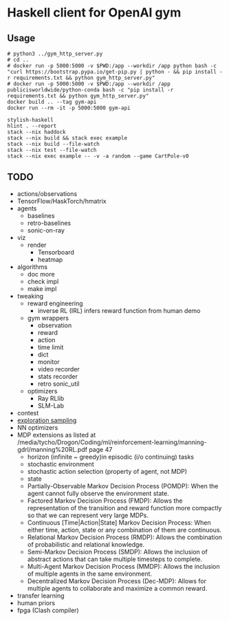 # Haskell client for OpenAI gym

## Usage

```
# python3 ../gym_http_server.py
# cd ..
# docker run -p 5000:5000 -v $PWD:/app --workdir /app python bash -c "curl https://bootstrap.pypa.io/get-pip.py | python - && pip install -r requirements.txt && python gym_http_server.py"
# docker run -p 5000:5000 -v $PWD:/app --workdir /app publicisworldwide/python-conda bash -c "pip install -r requirements.txt && python gym_http_server.py"
docker build .. --tag gym-api
docker run --rm -it -p 5000:5000 gym-api

stylish-haskell
hlint . --report
stack --nix haddock
stack --nix build && stack exec example
stack --nix build --file-watch
stack --nix test --file-watch
stack --nix exec example -- -v -a random --game CartPole-v0
```

## TODO

- actions/observations
- TensorFlow/HaskTorch/hmatrix
- agents
  - baselines
  - retro-baselines
  - sonic-on-ray
- viz
  - render
    - Tensorboard
    - heatmap
- algorithms
  - doc more
  - check impl
  - make impl
- tweaking
  - reward engineering
    - inverse RL (IRL) infers reward function from human demo
  - gym wrappers
    - observation
    - reward
    - action
    - time limit
    - dict
    - monitor
    - video recorder
    - stats recorder
    - retro sonic_util
  - optimizers
    - Ray RLlib
    - SLM-Lab
- contest
- [exploration sampling](https://en.wikipedia.org/wiki/Active_learning_(machine_learning)#Query_strategies)
- NN optimizers
- MDP extensions as listed at /media/tycho/Drogon/Coding/ml/reinforcement-learning/manning-gdrl/manning%20RL.pdf page 47
  - horizon (infinite ~ greedy)in episodic (i/o continuing) tasks
  - stochastic environment
  - stochastic action selection (property of agent, not MDP)
  - state
  - Partially-Observable Markov Decision Process (POMDP): When the agent cannot fully observe the environment state.
  - Factored Markov Decision Process (FMDP): Allows the representation of the transition and reward function more compactly so that we can represent very large MDPs.
  - Continuous [Time|Action|State] Markov Decision Process: When either time, action, state or any combination of them are continuous.
  - Relational Markov Decision Process (RMDP): Allows the combination of probabilistic and relational knowledge.
  - Semi-Markov Decision Process (SMDP): Allows the inclusion of abstract actions that can take multiple timesteps to complete.
  - Multi-Agent Markov Decision Process (MMDP): Allows the inclusion of multiple agents in the same environment.
  - Decentralized Markov Decision Process (Dec-MDP): Allows for multiple agents to collaborate and maximize a common reward.
- transfer learning
- human priors
- fpga (Clash compiler)
